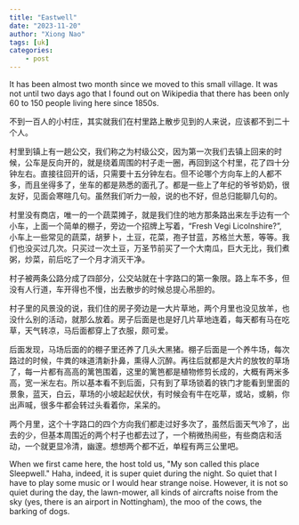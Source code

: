 ```yaml
---
title: "Eastwell"
date: "2023-11-20"
author: "Xiong Nao"
tags: [uk]
categories:
    - post
---
```


It has been almost two month since we moved to this small village. It was not until two days ago that I found out on Wikipedia that there has been only 60 to 150 people living here since 1850s.

不到一百人的小村庄，其实就我们在村里路上散步见到的人来说，应该都不到二十个人。

村里到镇上有一趟公交，我们称之为村级公交，因为第一次我们去镇上回来的时候，公车是反向开的，就是绕着周围的村子走一圈，再回到这个村里，花了四十分钟左右。直接往回开的话，只需要十五分钟左右。但不论哪个方向车上的人都不多，而且坐得多了，坐车的都是熟悉的面孔了。都是一些上了年纪的爷爷奶奶，很友好，见面会寒暄几句。虽然我们听力一般，说的也不好，但总归能聊几句的。

村里没有商店，唯一的一个蔬菜摊子，就是我们住的地方那条路出来左手边有一个小车，上面一个简单的棚子，旁边一个招牌上写着，“Fresh Vegi Licolnshire?”, 小车上一些常见的蔬菜，胡萝卜，土豆，花菜，孢子甘蓝，苏格兰大葱，等等。我们也没买过几次。只买过一次土豆，万圣节前买了一个大南瓜，巨大无比，我们煮粥，炒菜，前后吃了一个月才消灭干净。

村子被两条公路分成了四部分，公交站就在十字路口的第一象限。路上车不多，但没有人行道，车开得也不慢，出去散步的时候总提心吊胆的。

村子里的风景没的说，我们住的房子旁边是一大片草地，两个月里也没见放羊，也没什么别的活动，就那么放着。房子后面是也是好几片草地连着，每天都有马在吃草，天气转凉，马后面都穿上了衣服，颇可爱。

后面发现，马场后面的的棚子里还养了几头大黑猪。棚子后面是一个养牛场，每次路过的时候，牛粪的味道清新扑鼻，熏得人沉醉。再往后就都是大片的放牧的草场了，每一片都有高高的篱笆围着，这里的篱笆都是植物修剪长成的，大概有两米多高，宽一米左右。所以基本看不到后面，只有到了草场锁着的铁门才能看到里面的景象，蓝天，白云，草场的小坡起起伏伏，有时候会有牛在吃草，或站，或躺，你出声喊，很多牛都会转过头看着你，呆呆的。

两个月里，这个十字路口的四个方向我们都走过好多次了，虽然后面天气冷了，出去的少，但基本周围近的两个村子也都去过了，一个稍微热闹些，有些商店和活动，一个就更显冷清，幽邃。想想两个都不近，单程有两三公里吧。

When we first came here, the host told us, "My son called this place Sleepwell." Haha, indeed, it is super quiet during the night. So quiet that I have to play some music or I would hear strange noise. However, it is not so quiet during the day, the lawn-mower, all kinds of aircrafts noise from the sky (yes, there is an airport in Nottingham), the moo of the cows, the barking of dogs. 